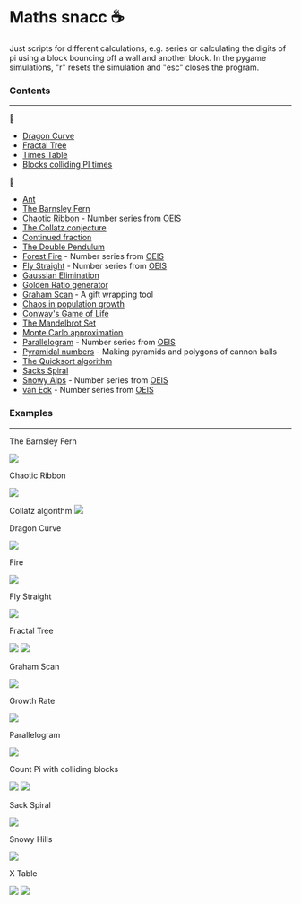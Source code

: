 # Maths snacc :coffee:

Just scripts for different calculations, e.g. series or calculating the digits of pi using a block bouncing off a wall and another block. In the pygame simulations, "r" resets the simulation and "esc" closes the program.

### Contents
------------
:file_folder:
* [Dragon Curve](programs/dragon_curve)
* [Fractal Tree](programs/fractal_tree)
* [Times Table](programs/x_table)
* [Blocks colliding PI times](programs/pi_count)

:memo:
* [Ant](scripts/ant.py)
* [The Barnsley Fern](scripts/barnsley_fern.py)
* [Chaotic Ribbon](scripts/chaotic_ribbon.py) - Number series from [OEIS](https://oeis.org/A055748)
* [The Collatz conjecture](scripts/collatz.py)
* [Continued fraction](scripts/continued_frac.py)
* [The Double Pendulum](scripts/double_pend.py)
* [Forest Fire](scripts/fire.py) - Number series from [OEIS](https://oeis.org/A229037)
* [Fly Straight](scripts/fly_straight.py) - Number series from [OEIS](https://oeis.org/A133058)
* [Gaussian Elimination](scripts/gauss_elim.py)
* [Golden Ratio generator](scripts/golden.py)
* [Graham Scan](scripts/graham_scan.py) - A gift wrapping tool
* [Chaos in population growth](scripts/growth.py)
* [Conway's Game of Life](scripts/life.py)
* [The Mandelbrot Set](scripts/mandelbrot.py)
* [Monte Carlo approximation](scripts/monte_carlo.py)
* [Parallelogram](scripts/parallelogram.py) - Number series from [OEIS](https://oeis.org/A265326)
* [Pyramidal numbers](scripts/pyramidal_number.py) - Making pyramids and polygons of cannon balls
* [The Quicksort algorithm](scripts/quicksort.py)
* [Sacks Spiral](scripts/sack_spiral.py)
* [Snowy Alps](scripts/snowy.py) - Number series from [OEIS](https://oeis.org/A279125)
* [van Eck](scripts/van_eck.py) - Number series from [OEIS](https://oeis.org/A181391)


### Examples
------------
The Barnsley Fern

![](lookbook/barnsley_fern.png)

Chaotic Ribbon

![](lookbook/chaotic_ribbon.png)

Collatz algorithm
![](lookbook/collatz_sea_weed.png)

Dragon Curve

![](lookbook/dragon_curve.png)

Fire

![](lookbook/fire.png)

Fly Straight

![](lookbook/fly_straight.gif)

Fractal Tree

![](lookbook/fractal_tree.png)
![](lookbook/fractal_tree.gif)

Graham Scan

![](lookbook/graham_scan.png)

Growth Rate

![](lookbook/growth.gif)

Parallelogram

![](lookbook/parallelogram.png)

Count Pi with colliding blocks

![](lookbook/pi_collide_count.png)
![](lookbook/pi_count.gif)

Sack Spiral

![](lookbook/sack_spiral.png)

Snowy Hills

![](lookbook/snowy_hills.png)

X Table

![](lookbook/x_table.png)
![](lookbook/x_table_low.gif)

